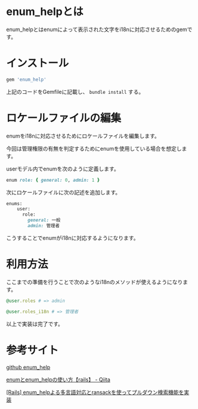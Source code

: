 # enum_helpとは


enum_helpとはenumによって表示された文字をi18nに対応させるためのgemです。

# インストール


```ruby
gem 'enum_help'
```

上記のコードをGemfileに記載し、 `bundle install` する。

# ロケールファイルの編集


enumをi18nに対応させるためにロケールファイルを編集します。

今回は管理権限の有無を判定するためにenumを使用している場合を想定します。

userモデル内でenumを次のように定義します。

```ruby
enum role: { general: 0, admin: 1 }
```

次にロケールファイルに次の記述を追加します。

```ruby
enums:
    user:
      role:
        general: 一般
        admin: 管理者
```

こうすることでenumがi18nに対応するようになります。

# 利用方法


ここまでの準備を行うことで次のようなi18nのメソッドが使えるようになります。

```ruby
@user.roles # => admin

@user.roles_i18n # => 管理者
```

以上で実装は完了です。

# 参考サイト


[github enum_help](https://github.com/zmbacker/enum_help)

[enumとenum_helpの使い方【rails】 - Qiita](https://qiita.com/kikikikimorimori/items/353f69e31b42e85b9c29#enum_helpって何)

[[Rails] enum_helpよる多言語対応とransackを使ってプルダウン検索機能を実装](https://osamudaira.com/274/)
